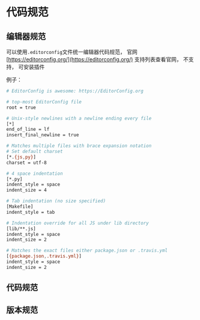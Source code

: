 # 代码规范

## 编辑器规范

可以使用`.editorconfig`文件统一编辑器代码规范， 官网[https://editorconfig.org/](https://editorconfig.org/)  支持列表查看官网， 不支持， 可安装插件

例子：

```bash
# EditorConfig is awesome: https://EditorConfig.org

# top-most EditorConfig file
root = true

# Unix-style newlines with a newline ending every file
[*]
end_of_line = lf
insert_final_newline = true

# Matches multiple files with brace expansion notation
# Set default charset
[*.{js,py}]
charset = utf-8

# 4 space indentation
[*.py]
indent_style = space
indent_size = 4

# Tab indentation (no size specified)
[Makefile]
indent_style = tab

# Indentation override for all JS under lib directory
[lib/**.js]
indent_style = space
indent_size = 2

# Matches the exact files either package.json or .travis.yml
[{package.json,.travis.yml}]
indent_style = space
indent_size = 2
```



## 代码规范





## 版本规范